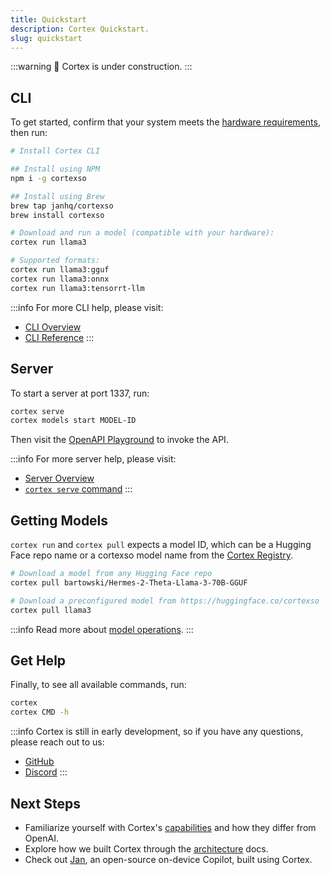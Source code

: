 ```yaml
---
title: Quickstart
description: Cortex Quickstart.
slug: quickstart
---
```


:::warning
🚧 Cortex is under construction.
:::

## CLI

To get started, confirm that your system meets the [hardware requirements](/docs/hardware), then run:

```bash
# Install Cortex CLI

## Install using NPM
npm i -g cortexso

## Install using Brew
brew tap janhq/cortexso
brew install cortexso

# Download and run a model (compatible with your hardware):
cortex run llama3

# Supported formats:
cortex run llama3:gguf
cortex run llama3:onnx
cortex run llama3:tensorrt-llm
```

:::info
For more CLI help, please visit:

- [CLI Overview](/docs/command-line)
- [CLI Reference](/docs/cli)
  :::

## Server

To start a server at port 1337, run:

```bash
cortex serve
cortex models start MODEL-ID
```

Then visit the [OpenAPI Playground](http://localhost:1337/api) to invoke the API.

:::info
For more server help, please visit:

- [Server Overview](/docs/server)
- [`cortex serve` command](/docs/cli/serve)
  :::

## Getting Models

`cortex run` and `cortex pull` expects a model ID, which can be a Hugging Face repo name or a cortexso model name from the [Cortex Registry](https://huggingface.co/cortexso).

```bash
# Download a model from any Hugging Face repo
cortex pull bartowski/Hermes-2-Theta-Llama-3-70B-GGUF

# Download a preconfigured model from https://huggingface.co/cortexso
cortex pull llama3
```

:::info
Read more about [model operations](./model-operations).
:::

## Get Help

Finally, to see all available commands, run:

```bash
cortex
cortex CMD -h
```

:::info
Cortex is still in early development, so if you have any questions, please reach out to us:

- [GitHub](https://github.com/janhq/cortex)
- [Discord](https://discord.gg/YFKKeuVu)
  :::

## Next Steps

- Familiarize yourself with Cortex's [capabilities](./chat-completions.mdx) and how they differ from OpenAI.
- Explore how we built Cortex through the [architecture](/docs/architecture) docs.
- Check out [Jan](https://jan.ai/), an open-source on-device Copilot, built using Cortex.
